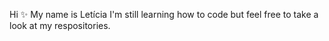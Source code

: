 Hi ✨
My name is Letícia
I'm still learning how to code but feel free to take a look at my respositories.

<!---
leticiagarz/leticiagarz is a ✨ special ✨ repository because its `README.md` (this file) appears on your GitHub profile.
You can click the Preview link to take a look at your changes.
--->
